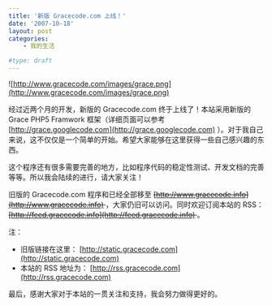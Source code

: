 ```yaml
---
title: '新版 Gracecode.com 上线！'
date: '2007-10-18'
layout: post
categories:
    - 我的生活

#type: draft
---
```


![http://www.gracecode.com/images/grace.png](http://www.gracecode.com/images/grace.png)

经过近两个月的开发，新版的 Gracecode.com 终于上线了！本站采用新版的 Grace PHP5 Framwork 框架（详细页面可以参考  [http://grace.googlecode.com](http://grace.googlecode.com) ）。对于我自己来说，这不仅仅是一个简单的开始。希望大家能够在这里获得一些自己感兴趣的东西。

这个程序还有很多需要完善的地方，比如程序代码的稳定性测试、开发文档的完善等等。所以我会陆续的进行，请大家关注！

旧版的 Gracecode.com 程序和已经全部移至 <del> [http://www.gracecode.info](http://www.gracecode.info) </del> ，大家仍旧可以访问。同时欢迎订阅本站的 RSS：<del> [http://feed.gracecode.info](http://feed.gracecode.info) </del> 。

注：

* 旧版链接在这里： [http://static.gracecode.com](http://static.gracecode.com)
* 本站的 RSS 地址为： [http://rss.gracecode.com](http://rss.gracecode.com)


最后，感谢大家对于本站的一贯关注和支持，我会努力做得更好的。
